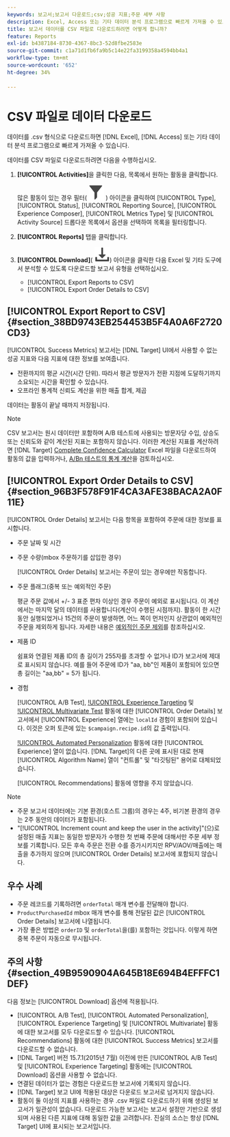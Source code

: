```yaml
---
keywords: 보고서;보고서 다운로드;csv;성공 지표;주문 세부 사항
description: Excel, Access 또는 기타 데이터 분석 프로그램으로 빠르게 가져올 수 있도록 CVS 형식으로 Adobe [!DNL Target] 활동에서 데이터를 다운로드하는 방법에 대해 알아봅니다.
title: 보고서 데이터를 CSV 파일로 다운로드하려면 어떻게 합니까?
feature: Reports
exl-id: b4387184-8730-4367-8bc3-52d8fbe2583e
source-git-commit: c1a71d1fb6fa9b5c14e22fa3199358a4594bb4a1
workflow-type: tm+mt
source-wordcount: '652'
ht-degree: 34%

---
```


# CSV 파일로 데이터 다운로드

데이터를 .csv 형식으로 다운로드하면 [!DNL Excel], [!DNL Access] 또는 기타 데이터 분석 프로그램으로 빠르게 가져올 수 있습니다.

데이터를 CSV 파일로 다운로드하려면 다음을 수행하십시오.

1. **[!UICONTROL Activities]**&#x200B;을 클릭한 다음, 목록에서 원하는 활동을 클릭합니다.

   많은 활동이 있는 경우 필터( ![필터 아이콘](/help/main/assets/icons/Filter.svg) ) 아이콘을 클릭하여 [!UICONTROL Type], [!UICONTROL Status], [!UICONTROL Reporting Source], [!UICONTROL Experience Composer], [!UICONTROL Metrics Type] 및 [!UICONTROL Activity Source] 드롭다운 목록에서 옵션을 선택하여 목록을 필터링합니다.

1. **[!UICONTROL Reports]** 탭을 클릭합니다.
1. **[!UICONTROL Download]**( ![다운로드 아이콘](/help/main/assets/icons/Download.svg)) 아이콘을 클릭한 다음 Excel 및 기타 도구에서 분석할 수 있도록 다운로드할 보고서 유형을 선택하십시오.

   * [!UICONTROL Export Reports to CSV]
   * [!UICONTROL Export Order Details to CSV]

## [!UICONTROL Export Report to CSV] {#section_38BD9743EB254453B5F4A0A6F2720CD3}

[!UICONTROL Success Metrics] 보고서는 [!DNL Target] UI에서 사용할 수 없는 성공 지표와 다음 지표에 대한 정보를 보여줍니다.

* 전환까지의 평균 시간(시간 단위). 따라서 평균 방문자가 전환 지점에 도달하기까지 소요되는 시간을 확인할 수 있습니다.
* 오프라인 통계적 신뢰도 계산을 위한 매출 합계, 제곱

데이터는 활동이 끝날 때까지 저장됩니다.

>[!NOTE]
>
>CSV 보고서는 원시 데이터만 포함하며 A/B 테스트에 사용되는 방문자당 수입, 상승도 또는 신뢰도와 같이 계산된 지표는 포함하지 않습니다. 이러한 계산된 지표를 계산하려면 [!DNL Target] [Complete Confidence Calculator](/help/main/assets/complete_confidence_calculator.xlsx) Excel 파일을 다운로드하여 활동의 값을 입력하거나, [A/Bn 테스트의 통계 계산](/help/main/c-reports/statistical-methodology/statistical-calculations.md)을 검토하십시오.

## [!UICONTROL Export Order Details to CSV] {#section_96B3F578F91F4CA3AFE38BACA2A0F11E}

[!UICONTROL Order Details] 보고서는 다음 항목을 포함하여 주문에 대한 정보를 표시합니다.

* 주문 날짜 및 시간
* 주문 수량(mbox 주문하기를 삽입한 경우)

  [!UICONTROL Order Details] 보고서는 주문이 있는 경우에만 작동합니다.

* 주문 플래그(중복 또는 예외적인 주문)

  평균 주문 값에서 +/- 3 표준 편차 이상인 경우 주문이 예외로 표시됩니다. 이 계산에서는 마지막 달의 데이터를 사용합니다(계산이 수행된 시점까지). 활동이 한 시간 동안 실행되었거나 15건의 주문이 발생하면, 어느 쪽이 먼저인지 상관없이 예외적인 주문을 제외하게 됩니다. 자세한 내용은 [예외적인 주문 제외](/help/main/c-reports/c-report-settings/excluding-extreme-orders.md#task_2AE7743FFCDD466DAEEB720BE5F33DAA)를 참조하십시오.

* 제품 ID

  쉼표와 연결된 제품 ID의 총 길이가 255자를 초과할 수 없거나 ID가 보고서에 제대로 표시되지 않습니다. 예를 들어 주문에 ID가 &quot;aa, bb&quot;인 제품이 포함되어 있으면 총 길이는 &quot;aa,bb&quot; = 5가 됩니다.

* 경험

  [!UICONTROL A/B Test], [!UICONTROL Experience Targeting](XT) 및 [!UICONTROL Multivariate Test](MVT) 활동에 대한 [!UICONTROL Order Details] 보고서에서 [!UICONTROL Experience] 열에는 `localId` 경험이 포함되어 있습니다. 이것은 오퍼 토큰에 있는 `$campaign.recipe.id`의 값 출력입니다.

  [!UICONTROL Automated Personalization](AP) 활동에 대한 [!UICONTROL Experience] 열이 없습니다. [!DNL Target]의 다른 곳에 표시된 대로 현재 [!UICONTROL Algorithm Name] 열이 &quot;컨트롤&quot; 및 &quot;타깃팅된&quot; 용어로 대체되었습니다.

  [!UICONTROL Recommendations] 활동에 영향을 주지 않았습니다.

>[!NOTE]
>
>* 주문 보고서 데이터에는 기본 환경(호스트 그룹)의 경우는 4주, 비기본 환경의 경우는 2주 동안의 데이터가 포함됩니다.
>* &quot;[!UICONTROL Increment count and keep the user in the activity]&quot;(으)로 설정된 매출 지표는 동일한 방문자가 수행한 첫 번째 주문에 대해서만 주문 세부 정보를 기록합니다. 모든 후속 주문은 전환 수를 증가시키지만 RPV/AOV/매출에는 매출을 추가하지 않으며 [!UICONTROL Order Details] 보고서에 포함되지 않습니다.

## 우수 사례

* 주문 레코드를 기록하려면 `orderTotal` 매개 변수를 전달해야 합니다.
* `ProductPurchasedId` mbox 매개 변수를 통해 전달된 값은 [!UICONTROL Order Details] 보고서에 나열됩니다.
* 가장 좋은 방법은 `orderID` 및 `orderTotal`을(를) 포함하는 것입니다. 이렇게 하면 중복 주문이 자동으로 무시됩니다.

## 주의 사항 {#section_49B9590904A645B18E694B4EFFFC1DEF}

다음 정보는 [!UICONTROL Download] 옵션에 적용됩니다.

* [!UICONTROL A/B Test], [!UICONTROL Automated Personalization], [!UICONTROL Experience Targeting] 및 [!UICONTROL Multivariate] 활동에 대한 보고서를 모두 다운로드할 수 있습니다. [!UICONTROL Recommendations] 활동에 대한 [!UICONTROL Success Metrics] 보고서를 다운로드할 수 없습니다.
* [!DNL Target] 버전 15.7.1(2015년 7월) 이전에 만든 [!UICONTROL A/B Test] 및 [!UICONTROL Experience Targeting] 활동에는 [!UICONTROL Download] 옵션을 사용할 수 없습니다.
* 연결된 데이터가 없는 경험은 다운로드한 보고서에 기록되지 않습니다.
* [!DNL Target] 보고 UI에 적용된 대상은 다운로드 보고서로 넘겨지지 않습니다.
* 활동이 둘 이상의 지표를 사용하는 경우 .csv 파일로 다운로드하기 위해 생성된 보고서가 일관성이 없습니다. 다운로드 가능한 보고서는 보고서 설정만 기반으로 생성되며 사용된 다른 지표에 대해 동일한 값을 고려합니다. 진실의 소스는 항상 [!DNL Target] UI에 표시되는 보고서입니다.
